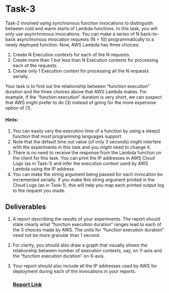 # Task-3
Task-2 involved using synchronous function invocations to distinguish between cold and warm starts of Lambda functions. In this task, you will only use asynchronous invocations. You can make a series of N back-to-back asynchronous invocation requests (N = 10) programmatically to a newly deployed function. Now, AWS Lambda has three choices:
1. Create N Execution contexts for each of the N requests.
2. Create more than 1 but less than N Execution contexts for processing each of the requests.
3. Create only 1 Execution context for processing all the N requests serially.

Your task is to find out the relationship between “function execution” duration and the three choices above that AWS Lambda makes. For example, if the “function execution” duration is very short, we can suspect that AWS might prefer to do (3) instead of going for the more expensive option of (1). 

#### Hints:
1. You can easily vary the execution time of a function by using a sleep() function that most programming languages support.
2. Note that the default time out value (of only 3 seconds) might interfere with the experiments in this task and you might need to change it.
3. There is no need to receive the response from the Lambda function on the client for this task. You can print the IP addresses in AWS Cloud Logs (as in Task-1) and infer the execution context used by AWS Lambda using the IP address.
4. You can make the string argument being passed for each invocation be incremented serially. If you make this string argument printed in the Cloud Logs (as in Task-1), this will help you map each printed output log to the request you made. 

## Deliverables
1. A report describing the results of your experiments. The report should state clearly what “function execution duration” ranges lead to each of the 3 choices made by AWS. The units for “function execution duration” need not be more granular than 1 second.
2. For clarity, you should also draw a graph that visually shows the relationship between number of execution contexts, say, on Y-axis and the “function execution duration” on X-axis.
3. Your report should also include all the IP addresses used by AWS for deployment during each of the invocations in your reports.

    ### [Report Link](report.pdf)
